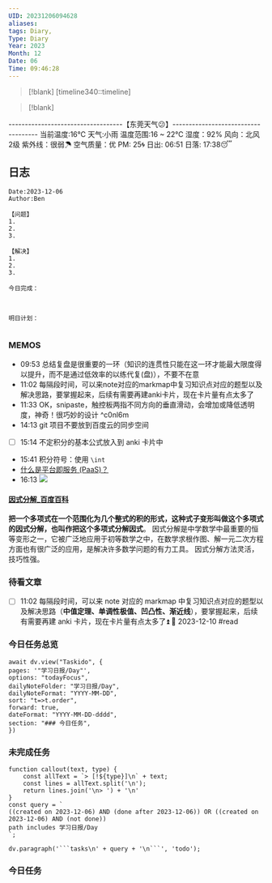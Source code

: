 ```yaml
---
UID: 20231206094628
aliases: 
tags: Diary,
Type: Diary
Year: 2023
Month: 12
Date: 06
Time: 09:46:28
---
```

> [!blank] 
> [timeline340::timeline]

>[!blank]
> 
-----------------------------------【东莞天气😕】------------------------------------
当前温度:16℃
天气:小雨
温度范围:16 ~ 22℃
湿度：92%
风向：北风 2级
紫外线：很弱☂
空气质量：优 PM: 25🌀
日出: 06:51 日落: 17:38😴

## 日志

```
Date:2023-12-06
Author:Ben

【问题】
1.
2.
3.

【解决】
1.
2.
3.

今日完成：



明日计划：


```

### MEMOS
- 09:53 总结复盘是很重要的一环（知识的连贯性只能在这一环才能最大限度得以提升，而不是通过低效率的以练代复(盘)），不要不在意
- 11:02 每隔段时间，可以来note对应的markmap中复习知识点对应的题型以及解决思路，要掌握起来，后续有需要再建anki卡片，现在卡片量有点太多了
- 11:33 OK，snipaste，触控板两指不同方向的垂直滑动，会增加或降低透明度，神奇！很巧妙的设计 ^c0nl6m
- 14:13 git 项目不要放到百度云的同步空间
- [ ] 15:14 不定积分的基本公式放入到 anki 卡片中
- 15:41 积分符号：使用 `\int`
- [什么是平台即服务 (PaaS)？](https://cloud.google.com/learn/what-is-paas?hl=zh-cn)
- 16:13 ![](Pasted%20Image%2020231206161330.png)

#### [因式分解\_百度百科](https://baike.baidu.com/item/%E5%9B%A0%E5%BC%8F%E5%88%86%E8%A7%A3/384402)

**把一个多项式在一个范围化为几个整式的积的形式，这种式子变形叫做这个多项式的因式分解，也叫作把这个多项式分解因式**。 因式分解是中学数学中最重要的恒等变形之一，它被广泛地应用于初等数学之中，在数学求根作图、解一元二次方程方面也有很广泛的应用，是解决许多数学问题的有力工具。 因式分解方法灵活，技巧性强。

### 待看文章

- [ ] 11:02 每隔段时间，可以来 note 对应的 markmap 中复习知识点对应的题型以及解决思路（**中值定理、单调性极值、凹凸性、渐近线**），要掌握起来，后续有需要再建 anki 卡片，现在卡片量有点太多了⏫ 📅 2023-12-10 #read

### 今日任务总览

```dataviewjs
await dv.view("Taskido", {
pages: '"学习日报/Day"',
options: "todayFocus",
dailyNoteFolder: "学习日报/Day",
dailyNoteFormat: "YYYY-MM-DD",
sort: "t=>t.order",
forward: true,
dateFormat: "YYYY-MM-DD-dddd",
section: "### 今日任务",
})
```

### 未完成任务

```dataviewjs
function callout(text, type) {
    const allText = `> [!${type}]\n` + text;
    const lines = allText.split('\n');
    return lines.join('\n> ') + '\n'
}
const query = `
((created on 2023-12-06) AND (done after 2023-12-06)) OR ((created on 2023-12-06) AND (not done))
path includes 学习日报/Day
`;

dv.paragraph('```tasks\n' + query + '\n```', 'todo');
```


### 今日任务
